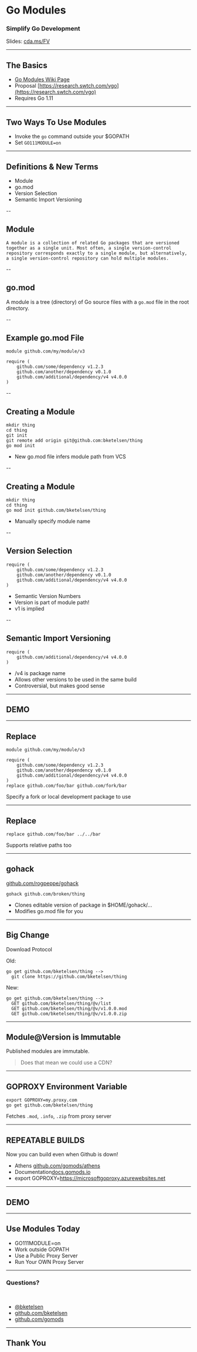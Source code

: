 # Go Modules

[twitter]: # (@bketelsen)
[event]: # (Stuttgart Go Meetup)
[eventurl]: # (https://www.meetup.com/Stuttgart-Gophers/)
[title]: # (Go Modules)
[image]: # (/images/logo.png)
[imagealt]: # (Stuttgart Go Meetup)
[date]: # (September 20, 2018)

### Simplify Go Development
Slides: [cda.ms/FV](https://cda.ms/FV)
<!-- .slide: data-transition="zoom" -->

---

## The Basics

- [Go Modules Wiki Page](https://cda.ms/FN)
- Proposal [https://research.swtch.com/vgo](https://research.swtch.com/vgo)
- Requires Go 1.11
---

## Two Ways To Use Modules

- Invoke the `go` command outside your $GOPATH
- Set `GO111MODULE=on` 

---

## Definitions & New Terms

- Module
- go.mod
- Version Selection
- Semantic Import Versioning

--

## Module

```A module is a collection of related Go packages that are versioned together as a single unit. Most often, a single version-control repository corresponds exactly to a single module, but alternatively, a single version-control repository can hold multiple modules.```

--

## go.mod

A module is a tree (directory) of Go source files with a `go.mod` file in the root directory.

--

## Example go.mod File
```
module github.com/my/module/v3

require (
    github.com/some/dependency v1.2.3
    github.com/another/dependency v0.1.0
    github.com/additional/dependency/v4 v4.0.0
)
```
--

## Creating a Module

```
mkdir thing
cd thing
git init
git remote add origin git@github.com:bketelsen/thing
go mod init
```
* New go.mod file infers module path from VCS

--

## Creating a Module

```
mkdir thing
cd thing
go mod init github.com/bketelsen/thing
```
* Manually specify module name

--

## Version Selection

```
require (
    github.com/some/dependency v1.2.3
    github.com/another/dependency v0.1.0
    github.com/additional/dependency/v4 v4.0.0
)
```
* Semantic Version Numbers
* Version is part of module path!
* v1 is implied

--

## Semantic Import Versioning

```
require (
    github.com/additional/dependency/v4 v4.0.0
)
```
* /v4 is package name 
* Allows other versions to be used in the same build
* Controversial, but makes good sense

---

## DEMO

---

## Replace

```
module github.com/my/module/v3

require (
    github.com/some/dependency v1.2.3
    github.com/another/dependency v0.1.0
    github.com/additional/dependency/v4 v4.0.0
)
replace github.com/foo/bar github.com/fork/bar
```
Specify a fork or local development package to use

---

## Replace

```
replace github.com/foo/bar ../../bar 
```
Supports relative paths too

---
## gohack

[github.com/rogpeppe/gohack](https://github.com/rogpeppe/gohack)

```
gohack github.com/broken/thing
```
* Clones editable version of package in $HOME/gohack/...
* Modifies go.mod file for you

---

## Big Change
Download Protocol

Old:
```
go get github.com/bketelsen/thing -->
  git clone https://github.com/bketelsen/thing
```
New:
```
go get github.com/bketelsen/thing -->
  GET github.com/bketelsen/thing/@v/list
  GET github.com/bketelsen/thing/@v/v1.0.0.mod
  GET github.com/bketelsen/thing/@v/v1.0.0.zip
```

---

## Module@Version is Immutable

Published modules are immutable.

> Does that mean we could use a CDN?

---

## GOPROXY Environment Variable

```
export GOPROXY=my.proxy.com
go get github.com/bketelsen/thing
```
Fetches `.mod`, `.info`, `.zip` from proxy server

---
## REPEATABLE BUILDS

Now you can build even when Github is down!
* Athens [github.com/gomods/athens](https://github.com/gomods/athens)
* Documentation[docs.gomods.io](https://docs.gomods.io)
* export GOPROXY=https://microsoftgoproxy.azurewebsites.net

---

## DEMO

---

## Use Modules Today

* GO111MODULE=on
* Work outside GOPATH
* Use a Public Proxy Server
* Run Your OWN Proxy Server

---

### Questions?

<br>

* [@bketelsen](https://twitter.com/bketelsen)
* [github.com/bketelsen](https://github.com/bketelsen)
* [github.com/gomods](https://github.com/gomods)


---
<!-- .slide: data-background-image="/images/gitpitch-audience.jpg" -->

## Thank You


